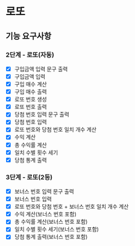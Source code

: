 # 로또

## 기능 요구사항

### 2단계 - 로또(자동)

- [x] 구입금액 입력 문구 출력
- [x] 구입금액 입력
- [x] 구입 매수 계산
- [x] 구입 매수 출력
- [x] 로또 번호 생성
- [x] 로또 번호 출력
- [x] 당첨 번호 입력 문구 출력
- [x] 당첨 번호 입력
- [x] 로또 번호와 당첨 번호 일치 개수 계산
- [x] 수익 계산
- [x] 총 수익률 계산
- [x] 일치 수별 횟수 세기
- [x] 당첨 통계 출력

### 3단계 - 로또(2등)

- [x] 보너스 번호 입력 문구 출력
- [x] 보너스 번호 입력
- [x] 로또 번호와 당첨 번호 + 보너스 번호 일치 개수 계산
- [x] 수익 계산(보너스 번호 포함)
- [x] 총 수익률 계산(보너스 번호 포함)
- [x] 일치 수별 횟수 세기(보너스 번호 포함)
- [x] 당첨 통계 출력(보너스 번호 포함)
